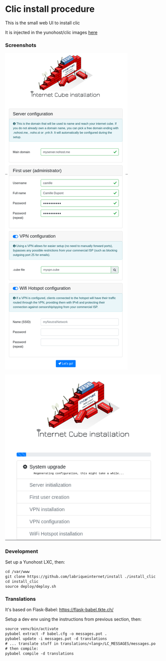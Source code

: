 # Clic install procedure

This is the small web UI to install clic

It is injected in the yunohost/clic images [here](https://github.com/YunoHost/arm-images/blob/yunohost/userpatches/customize-image.sh)

### Screenshots

![](./doc/install1.png)

![](./doc/install2.png)

### Development

Set up a Yunohost LXC, then:

```
cd /var/www
git clone https://github.com/labriqueinternet/install ./install_clic
cd install_clic
source deploy/deploy.sh
```

### Translations

It's based on Flask-Babel: https://flask-babel.tkte.ch/

Setup a dev env using the instructions from previous section, then:

```
source venv/bin/activate
pybabel extract -F babel.cfg -o messages.pot .
pybabel update -i messages.pot -d translations
# ... translate stuff in translations/<lang>/LC_MESSAGES/messages.po
# then compile:
pybabel compile -d translations
```
